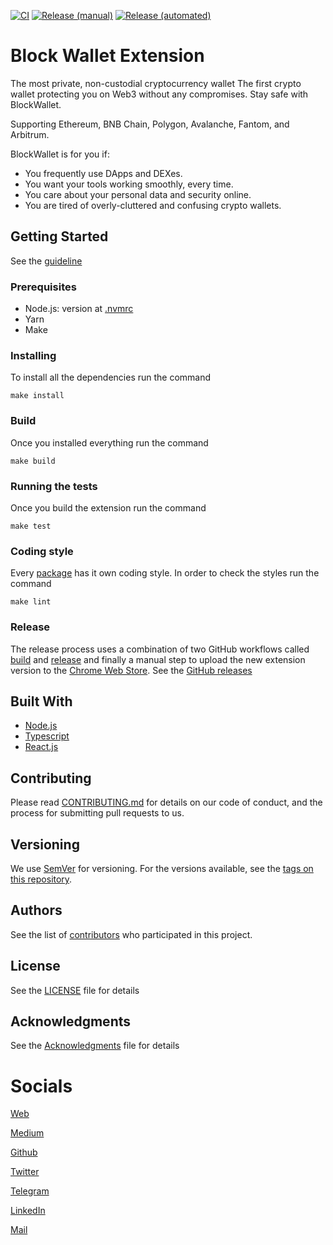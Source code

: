 [![CI](https://github.com/block-wallet/extension/actions/workflows/ci.yml/badge.svg)](https://github.com/block-wallet/extension/actions/workflows/ci.yml) [![Release (manual)](https://github.com/block-wallet/extension/actions/workflows/build.yaml/badge.svg)](https://github.com/block-wallet/extension/actions/workflows/build.yaml) [![Release (automated)](https://github.com/block-wallet/extension/actions/workflows/release.yml/badge.svg)](https://github.com/block-wallet/extension/actions/workflows/release.yml)

# Block Wallet Extension

The most private, non-custodial cryptocurrency wallet
The first crypto wallet protecting you on Web3 without any compromises. Stay safe with BlockWallet.

Supporting Ethereum, BNB Chain, Polygon, Avalanche, Fantom, and Arbitrum.

BlockWallet is for you if:

- You frequently use DApps and DEXes.
- You want your tools working smoothly, every time.
- You care about your personal data and security online.
- You are tired of overly-cluttered and confusing crypto wallets.

## Getting Started

See the [guideline](docs/guideline.md)

### Prerequisites

- Node.js: version at [.nvmrc](.nvmrc)
- Yarn
- Make

### Installing

To install all the dependencies run the command

```
make install
```

### Build

Once you installed everything run the command

```
make build
```

### Running the tests

Once you build the extension run the command

```
make test
```

### Coding style

Every [package](packages) has it own coding style. In order to check the styles run the command

```
make lint
```

### Release

The release process uses a combination of two GitHub workflows called [build](.github/workflows/build.yml) and [release](.github/workflows/release.yml) and finally a manual step to upload the new extension version to the [Chrome Web Store](https://chrome.google.com/webstore/detail/blockwallet/bopcbmipnjdcdfflfgjdgdjejmgpoaab). See the [GitHub releases](https://github.com/block-wallet/extension/releases)

## Built With

* [Node.js](https://nodejs.org/)
* [Typescript](https://www.typescriptlang.org/)
* [React.js](https://reactjs.org/)

## Contributing

Please read [CONTRIBUTING.md](docs/contributing.md) for details on our code of conduct, and the process for submitting pull requests to us.

## Versioning

We use [SemVer](http://semver.org/) for versioning. For the versions available, see the [tags on this repository](https://github.com/block-wallet/extension/tags). 

## Authors

See the list of [contributors](https://github.com/block-wallet/extension/graphs/contributors) who participated in this project.

## License

See the [LICENSE](LICENSE) file for details

## Acknowledgments

See the [Acknowledgments](docs/acknowledgments.md) file for details

# Socials

[Web](https://blockwallet.io/)

[Medium](http://blockwallet.medium.com/)

[Github](https://github.com/block-wallet)

[Twitter](https://twitter.com/GetBlockWallet)

[Telegram](https://t.me/blockwallet)

[LinkedIn](https://www.linkedin.com/company/block-wallet/)

[Mail](mailto:hello@blockwallet.io)
